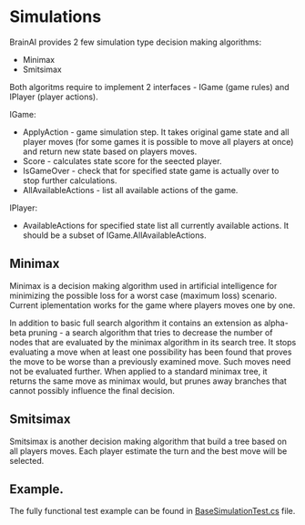 Simulations
==========
BrainAI provides 2 few simulation type decision making algorithms:

- Minimax
- Smitsimax

Both algoritms require to implement 2 interfaces - IGame (game rules) and IPlayer (player actions).

IGame:

- ApplyAction - game simulation step. It takes original game state and all player moves (for some games it is possible to move all players at once) and return new state based on players moves.
- Score - calculates state score for the seected player.
- IsGameOver - check that for specified state game is actually over to stop further calculations.
- AllAvailableActions - list all available actions of the game.

IPlayer:

- AvailableActions for specified state list all currently available actions. It should be a subset of IGame.AllAvailableActions.

## Minimax

Minimax is a decision making algorithm used in artificial intelligence for minimizing the possible loss for a worst case (maximum loss) scenario. Current iplementation works for the game where players moves one by one.

In addition to basic full search algorithm it contains an extension as alpha-beta pruning - a search algorithm that tries to decrease the number of nodes that are evaluated by the minimax algorithm in its search tree. It stops evaluating a move when at least one possibility has been found that proves the move to be worse than a previously examined move. Such moves need not be evaluated further. When applied to a standard minimax tree, it returns the same move as minimax would, but prunes away branches that cannot possibly influence the final decision.

## Smitsimax

Smitsimax is another decision making algorithm that build a tree based on all players moves. Each player estimate the turn and the best move will be selected.

## Example.

The fully functional test example can be found in [BaseSimulationTest.cs](../../BrainAI.Tests/BaseSimulationTest.cs) file.

